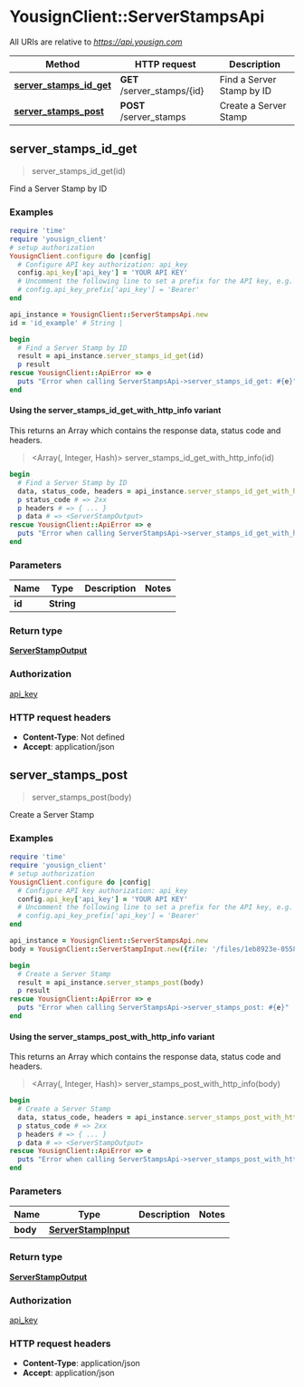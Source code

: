 # YousignClient::ServerStampsApi

All URIs are relative to *https://api.yousign.com*

| Method | HTTP request | Description |
| ------ | ------------ | ----------- |
| [**server_stamps_id_get**](ServerStampsApi.md#server_stamps_id_get) | **GET** /server_stamps/{id} | Find a Server Stamp by ID |
| [**server_stamps_post**](ServerStampsApi.md#server_stamps_post) | **POST** /server_stamps | Create a Server Stamp |


## server_stamps_id_get

> <ServerStampOutput> server_stamps_id_get(id)

Find a Server Stamp by ID

### Examples

```ruby
require 'time'
require 'yousign_client'
# setup authorization
YousignClient.configure do |config|
  # Configure API key authorization: api_key
  config.api_key['api_key'] = 'YOUR API KEY'
  # Uncomment the following line to set a prefix for the API key, e.g. 'Bearer' (defaults to nil)
  # config.api_key_prefix['api_key'] = 'Bearer'
end

api_instance = YousignClient::ServerStampsApi.new
id = 'id_example' # String | 

begin
  # Find a Server Stamp by ID
  result = api_instance.server_stamps_id_get(id)
  p result
rescue YousignClient::ApiError => e
  puts "Error when calling ServerStampsApi->server_stamps_id_get: #{e}"
end
```

#### Using the server_stamps_id_get_with_http_info variant

This returns an Array which contains the response data, status code and headers.

> <Array(<ServerStampOutput>, Integer, Hash)> server_stamps_id_get_with_http_info(id)

```ruby
begin
  # Find a Server Stamp by ID
  data, status_code, headers = api_instance.server_stamps_id_get_with_http_info(id)
  p status_code # => 2xx
  p headers # => { ... }
  p data # => <ServerStampOutput>
rescue YousignClient::ApiError => e
  puts "Error when calling ServerStampsApi->server_stamps_id_get_with_http_info: #{e}"
end
```

### Parameters

| Name | Type | Description | Notes |
| ---- | ---- | ----------- | ----- |
| **id** | **String** |  |  |

### Return type

[**ServerStampOutput**](ServerStampOutput.md)

### Authorization

[api_key](../README.md#api_key)

### HTTP request headers

- **Content-Type**: Not defined
- **Accept**: application/json


## server_stamps_post

> <ServerStampOutput> server_stamps_post(body)

Create a Server Stamp

### Examples

```ruby
require 'time'
require 'yousign_client'
# setup authorization
YousignClient.configure do |config|
  # Configure API key authorization: api_key
  config.api_key['api_key'] = 'YOUR API KEY'
  # Uncomment the following line to set a prefix for the API key, e.g. 'Bearer' (defaults to nil)
  # config.api_key_prefix['api_key'] = 'Bearer'
end

api_instance = YousignClient::ServerStampsApi.new
body = YousignClient::ServerStampInput.new({file: '/files/1eb8923e-0558-4f0e-823e-294b422a28e2', certificate: '/certificates/5025dee5-8c16-444e-8147-a008d87156b2', file_objects: [YousignClient::FileObjectInputWithoutFileReference.new]}) # ServerStampInput | 

begin
  # Create a Server Stamp
  result = api_instance.server_stamps_post(body)
  p result
rescue YousignClient::ApiError => e
  puts "Error when calling ServerStampsApi->server_stamps_post: #{e}"
end
```

#### Using the server_stamps_post_with_http_info variant

This returns an Array which contains the response data, status code and headers.

> <Array(<ServerStampOutput>, Integer, Hash)> server_stamps_post_with_http_info(body)

```ruby
begin
  # Create a Server Stamp
  data, status_code, headers = api_instance.server_stamps_post_with_http_info(body)
  p status_code # => 2xx
  p headers # => { ... }
  p data # => <ServerStampOutput>
rescue YousignClient::ApiError => e
  puts "Error when calling ServerStampsApi->server_stamps_post_with_http_info: #{e}"
end
```

### Parameters

| Name | Type | Description | Notes |
| ---- | ---- | ----------- | ----- |
| **body** | [**ServerStampInput**](ServerStampInput.md) |  |  |

### Return type

[**ServerStampOutput**](ServerStampOutput.md)

### Authorization

[api_key](../README.md#api_key)

### HTTP request headers

- **Content-Type**: application/json
- **Accept**: application/json

